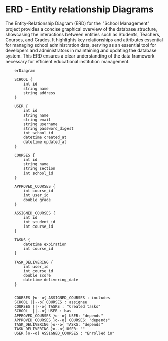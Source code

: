 # ERD - Entity relationship Diagrams

The Entity-Relationship Diagram (ERD) for the "School Management" project provides a concise graphical overview of the database structure, showcasing the interactions between entities such as Students, Teachers, Courses, and Grades. It highlights key relationships and attributes essential for managing school administration data, serving as an essential tool for developers and administrators in maintaining and updating the database system. This ERD ensures a clear understanding of the data framework necessary for efficient educational institution management.

```mermaid
    erDiagram

    SCHOOL {
        int id
        string name
        string address
    }

    USER {
        int id
        string name
        string email
        string username
        string password_digest
        int school_id
        datetime created_at
        datetime updated_at
    }

    COURSES {
        int id
        string name
        string section
        int school_id
    }

    APPROVED_COURSES {
        int course_id
        int user_id
        double grade
    }

    ASSIGNED_COURSES {
        int id
        int student_id
        int course_id
    }

    TASKS {
        datetime expiration
        int course_id
    }

    TASK_DELIVERING {
        int user_id
        int course_id
        double score
        datetime delivering_date
    }


    COURSES }o--o{ ASSIGNED_COURSES : includes
    SCHOOL ||--o{ COURSES : assignee
    COURSES ||--o{ TASKS : "Created tasks"
    SCHOOL  ||--o{ USER : has
    APPROVED_COURSES }o--o{ USER: "depends"
    APPROVED_COURSES }o--o{ COURSES: "depends"
    TASK_DELIVERING }o--o{ TASKS: "depends"
    TASK_DELIVERING }o--o{ USER: ""
    USER }o--o{ ASSIGNED_COURSES : "Enrolled in"


```
